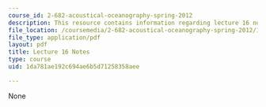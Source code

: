 ```yaml
---
course_id: 2-682-acoustical-oceanography-spring-2012
description: This resource contains information regarding lecture 16 notes.
file_location: /coursemedia/2-682-acoustical-oceanography-spring-2012/1da781ae192c694ae6b5d71258358aee_MIT2_682S12_lec16.pdf
file_type: application/pdf
layout: pdf
title: Lecture 16 Notes
type: course
uid: 1da781ae192c694ae6b5d71258358aee

---
```

None